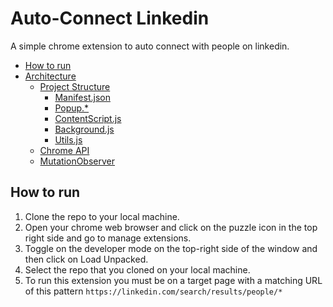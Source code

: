 # Auto-Connect Linkedin

A simple chrome extension to auto connect with people on linkedin.

- [How to run](#how-to-run)
- [Architecture](#architecture)
  - [Project Structure](#project-structure)
    - [Manifest.json](#manifest-json)
    - [Popup.\*](#popup-ext)
    - [ContentScript.js](#content-script)
    - [Background.js](#background-js)
    - [Utils.js](#utils-js)
  - [Chrome API](#chrome-api)
  - [MutationObserver](#mutation-observer)

## How to run

1. Clone the repo to your local machine.
2. Open your chrome web browser and click on the puzzle icon in the top right side and go to manage extensions.
3. Toggle on the developer mode on the top-right side of the window and then click on Load Unpacked.
4. Select the repo that you cloned on your local machine.
5. To run this extension you must be on a target page with a matching URL of this pattern `https://linkedin.com/search/results/people/*`
